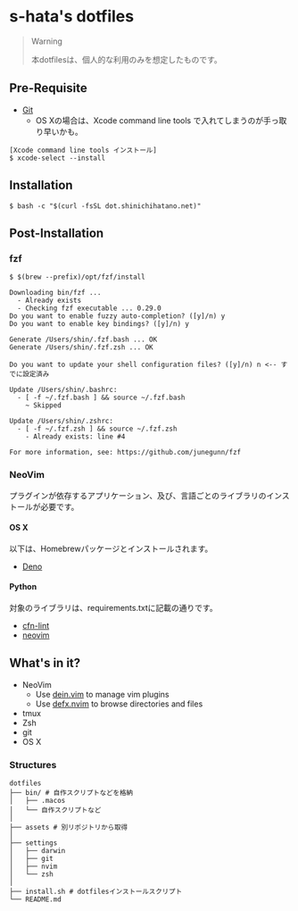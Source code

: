 # s-hata's dotfiles

> Warning
>
> 本dotfilesは、個人的な利用のみを想定したものです。
>

## Pre-Requisite

  - [Git](https://git-scm.com/)
    - OS Xの場合は、Xcode command line tools で入れてしまうのが手っ取り早いかも。

```
[Xcode command line tools インストール]
$ xcode-select --install
```

## Installation

```
$ bash -c "$(curl -fsSL dot.shinichihatano.net)"
```

## Post-Installation

### fzf

```
$ $(brew --prefix)/opt/fzf/install

Downloading bin/fzf ...
  - Already exists
  - Checking fzf executable ... 0.29.0
Do you want to enable fuzzy auto-completion? ([y]/n) y
Do you want to enable key bindings? ([y]/n) y

Generate /Users/shin/.fzf.bash ... OK
Generate /Users/shin/.fzf.zsh ... OK

Do you want to update your shell configuration files? ([y]/n) n <-- すでに設定済み

Update /Users/shin/.bashrc:
  - [ -f ~/.fzf.bash ] && source ~/.fzf.bash
    ~ Skipped

Update /Users/shin/.zshrc:
  - [ -f ~/.fzf.zsh ] && source ~/.fzf.zsh
    - Already exists: line #4

For more information, see: https://github.com/junegunn/fzf
```

### NeoVim

プラグインが依存するアプリケーション、及び、言語ごとのライブラリのインストールが必要です。

#### OS X

以下は、Homebrewパッケージとインストールされます。

  - [Deno](https://deno.land/)

#### Python

対象のライブラリは、requirements.txtに記載の通りです。

  - [cfn-lint](https://github.com/aws-cloudformation/cfn-lint)
  - [neovim](https://pypi.org/project/neovim/)

## What's in it?

  - NeoVim
    - Use [dein.vim](https://github.com/Shougo/dein.vim) to manage vim plugins
    - Use [defx.nvim](https://github.com/Shougo/defx.nvim) to browse directories and files
  - tmux
  - Zsh
  - git
  - OS X

### Structures

```
dotfiles
├── bin/ # 自作スクリプトなどを格納
│   ├── .macos
│   └── 自作スクリプトなど
│
├── assets # 別リポジトリから取得
│
├── settings
│   ├── darwin
│   ├── git
│   ├── nvim
│   └── zsh
│
├── install.sh # dotfilesインストールスクリプト
└── README.md
```

